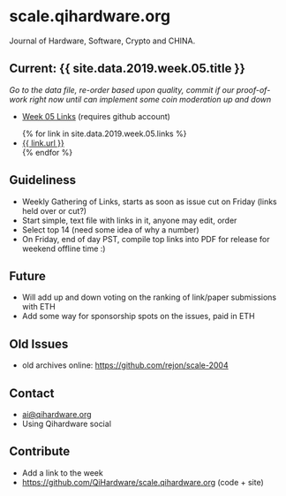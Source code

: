 # scale.qihardware.org

Journal of Hardware, Software, Crypto and CHINA.

## Current: {{ site.data.2019.week.05.title }}

_Go to the data file, re-order based upon quality, commit
if our proof-of-work right now until can implement
some coin moderation up and down_

- <a href="https://github.com/QiHardware/scale.qihardware.org/blob/master/_data/2019/week/05.yml">Week 05 Links</a> (requires github account) 

<ul>
{% for link in site.data.2019.week.05.links %}
  <li>
    <a href="{{ link.url }}">
      {{ link.url }}
    </a>
  </li>
{% endfor %}
</ul>

## Guideliness

- Weekly Gathering of Links, starts as soon as issue cut on Friday (links held over or cut?)
- Start simple, text file with links in it, anyone may edit, order
- Select top 14 (need some idea of why a number)
- On Friday, end of day PST, compile top links into PDF for release for weekend offline time :)

## Future

- Will add up and down voting on the ranking of link/paper submissions with ETH
- Add some way for sponsorship spots on the issues, paid in ETH

## Old Issues

- old archives online: https://github.com/rejon/scale-2004


## Contact

- ai@qihardware.org
- Using Qihardware social


## Contribute

- Add a link to the week
- https://github.com/QiHardware/scale.qihardware.org (code + site)
